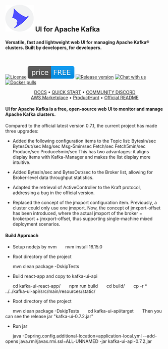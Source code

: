 ![UI for Apache Kafka logo](documentation/images/kafka-ui-logo.png) UI for Apache Kafka&nbsp;
------------------
#### Versatile, fast and lightweight web UI for managing Apache Kafka® clusters. Built by developers, for developers.
<br/>

[![License](https://img.shields.io/badge/License-Apache%202.0-blue.svg)](https://github.com/provectus/kafka-ui/blob/master/LICENSE)
![UI for Apache Kafka Price Free](documentation/images/free-open-source.svg)
[![Release version](https://img.shields.io/github/v/release/provectus/kafka-ui)](https://github.com/provectus/kafka-ui/releases)
[![Chat with us](https://img.shields.io/discord/897805035122077716)](https://discord.gg/4DWzD7pGE5)
[![Docker pulls](https://img.shields.io/docker/pulls/provectuslabs/kafka-ui)](https://hub.docker.com/r/provectuslabs/kafka-ui)

<p align="center">
    <a href="https://docs.kafka-ui.provectus.io/">DOCS</a> • 
    <a href="https://docs.kafka-ui.provectus.io/configuration/quick-start">QUICK START</a> • 
    <a href="https://discord.gg/4DWzD7pGE5">COMMUNITY DISCORD</a>
    <br/>
    <a href="https://aws.amazon.com/marketplace/pp/prodview-ogtt5hfhzkq6a">AWS Marketplace</a>  •
    <a href="https://www.producthunt.com/products/ui-for-apache-kafka/reviews/new">ProductHunt</a>  •
    <a href="https://github.com/provectus/kafka-ui/blob/master/README.md">Official README</a>
</p>

#### UI for Apache Kafka is a free, open-source web UI to monitor and manage Apache Kafka clusters.

Compared to the official latest version 0.7.1, the current project has made three upgrades:

* Added the following configuration items to the Topic list:
BytesIn/sec
BytesOut/sec
Msg/sec
Msg-5min/sec
Fetch/sec
Fetch5min/sec
Produce/sec
Produce5min/sec
This has two advantages: it aligns display items with Kafka-Manager and makes the list display more intuitive.

* Added BytesIn/sec and BytesOut/sec to the Broker list, allowing for Broker-level data throughput statistics.

* Adapted the retrieval of ActiveController to the Kraft protocol, addressing a bug in the official version.

* Replaced the concept of the jmxport configuration item. Previously, a cluster could only use one jmxport. Now, the concept of jmxport-offset has been introduced, where the actual jmxport of the broker = brokerport + jmxport-offset, thus supporting single-machine mixed deployment scenarios.

#### Build Approach

* Setup nodejs by nvm
&nbsp;&nbsp;&nbsp;&nbsp;&nbsp;&nbsp;nvm install 16.15.0

* Root directory of the project

&nbsp;&nbsp;&nbsp;&nbsp;&nbsp;&nbsp;mvn clean package -DskipTests

* Build react-app and copy to kafka-ui-api

&nbsp;&nbsp;&nbsp;&nbsp;&nbsp;&nbsp;cd kafka-ui-react-app/
&nbsp;&nbsp;&nbsp;&nbsp;&nbsp;&nbsp;npm run build
&nbsp;&nbsp;&nbsp;&nbsp;&nbsp;&nbsp;cd build/
&nbsp;&nbsp;&nbsp;&nbsp;&nbsp;&nbsp;cp -r * ../../kafka-ui-api/src/main/resources/static/

* Root directory of the project

&nbsp;&nbsp;&nbsp;&nbsp;&nbsp;&nbsp;mvn clean package -DskipTests
&nbsp;&nbsp;&nbsp;&nbsp;&nbsp;&nbsp;cd kafka-ui-api/target 
&nbsp;&nbsp;&nbsp;&nbsp;&nbsp;&nbsp;Then you can see the release jar "kafka-ui-0.7.2.jar"

* Run jar

&nbsp;&nbsp;&nbsp;&nbsp;&nbsp;&nbsp;java  -Dspring.config.additional-location=application-local.yml --add-opens java.rmi/javax.rmi.ssl=ALL-UNNAMED -jar kafka-ui-api-0.7.2.jar
